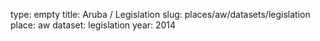 type: empty
title: Aruba / Legislation
slug: places/aw/datasets/legislation
place: aw
dataset: legislation
year: 2014
